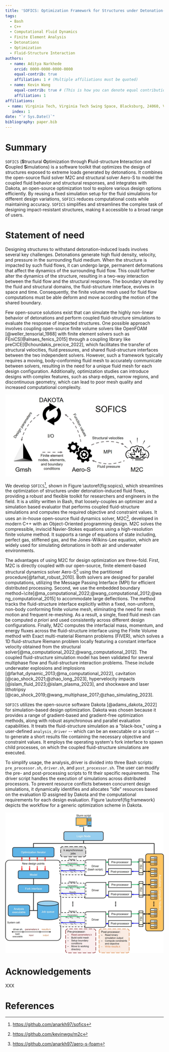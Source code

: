 ```yaml
---
title: 'SOFICS: Optimization Framework for Structures under Detonation-Induced Fluid Flows'
tags:
  - Bash
  - C++
  - Computational Fluid Dynamics
  - Finite Element Analysis
  - Detonations
  - Optimization
  - Fluid-Structure Interaction
authors:
  - name: Aditya Narkhede
    orcid: 0000-0000-0000-0000
    equal-contrib: true
    affiliation: 1 # (Multiple affiliations must be quoted)
  - name: Kevin Wang
    equal-contrib: true # (This is how you can denote equal contributions between multiple authors)
    affiliation: 1
affiliations:
 - name: Virginia Tech, Virginia Tech Swing Space, Blacksburg, 24060, Virginia, USA
   index: 1
date: "`r Sys.Date()`"
bibliography: paper.bib
---
```


# Summary
`SOFICS` (**S**tructural **O**ptimization through **F**luid-structure **I**nteraction and **C**oupled **S**imulations) is a software toolkit that optimizes the design of structures exposed to extreme loads generated by detonations. It combines the open-source fluid solver M2C and structural solver Aero-S to model the coupled fluid behavior and structural responses, and integrates with Dakota, an open-source optimization tool to explore various design options efficiently. By reusing a fixed simulation setup for the fluid simulations for different design variations, `SOFICS` reduces computational costs while maintaining accuracy. `SOFICS` simplifies and streamlines the complex task of designing impact-resistant structures, making it accessible to a broad range of users.

# Statement of need

Designing structures to withstand detonation-induced loads involves several key challenges. Detonations generate high fluid density, velocity, and pressure in the surrounding fluid medium. When the structure is impacted by such fluid flows, it can undergo large, permanent deformations that affect the dynamics of the surrounding fluid flow. This could further alter the dynamics of the structure, resulting in a two-way interaction between the fluid flow and the structural response. The boundary shared by the fluid and structural domains, the fluid-structure interface, evolves in space and time. Consequently, the finite volume mesh used for fluid flow computations must be able deform and move according the motion of the shared boundary.

Few open-source solutions exist that can simulate the highly non-linear behavior of detonations and perform coupled fluid-structure simulations to evaluate the response of impacted structures. One possible approach involves coupling open-source finite volume solvers like OpenFOAM [@weller_tensorial_1988] with finite element solvers such as FEniCS[@alnaes_fenics_2015] through a coupling library like preCICE[@chourdakis_precice_2022], which facilitates the transfer of structural velocities, fluid pressures, and shared fluid-structure interfaces between the two independent solvers. However, such a framework typically requires a moving, body-conforming fluid mesh to accurately communicate between solvers, resulting in the need for a unique fluid mesh for each design configuration. Additionally, optimization studies can introduce designs with complex features, such as sharp edges, narrow regions, and discontinuous geometry, which can lead to poor mesh quality and increased computational complexity.

![Figure 1. XXX\label{fig:sopics}](ToolKit.jpg)

We develop `SOFICS`[^1], shown in Figure \autoref{fig:sopics}, which streamlines the optimization of structures under detonation-induced fluid flows, providing a robust and flexible toolkit for researchers and engineers in the field. It is a utility written in Bash, that loosely-couples an optimizer and a simulation based evaluator that performs coupled fluid-structure simulations and computes the required objective and constraint values. It uses an in-house open-source fluid dynamics solver, M2C[^2], developed in modern C++ with an Object-Oriented programming design. M2C solves the compressible, inviscid Navier-Stokes equations using a high-resolution finite volume method. It supports a range of equations of state including, perfect gas, stiffened gas, and the Jones-Wilkins-Lee equation, which are widely used for simulating detonations in both air and underwater environments.

[^1]: https://github.com/anarkh97/sofics
[^2]: https://github.com/kevinwgy/m2c
[^3]: https://github.com/anarkh97/aero-s-foam

The advantages of using M2C for design optimization are three-fold. First, M2C is directly coupled with our open-source, finite element-based structural dynamics solver Aero-S[^3] using the partitioned procedure[@farhat_robust_2010]. Both solvers are designed for parallel computations, utilizing the Message Passing Interface (MPI) for efficient distributed processing. Second, we use the embedded boundary method~\cite[@ma_computational_2022;@wang_computational_2012;@wang_computational_2015] to accommodate large deflections. The method tracks the fluid-structure interface explicitly within a fixed, non-uniform, non-body conforming finite volume mesh, eliminating the need for mesh motion and frequent re-meshing. As a result, a single, fixed fluid mesh can be computed *a priori* and used consistently across different design configurations. Finally, M2C computes the interfacial mass, momentum, and energy fluxes across the fluid-structure interface using the FInite Volume method with Exact multi-material Riemann problems (FIVER), which solves a 1D fluid-structure Riemann problem locally featuring a constant interface velocity obtained from the structural solver[@ma_computational_2022;@wang_computational_2012]. The coupled fluid-structure simulation model has been validated for several multiphase flow and fluid-structure interaction problems. These include underwater explosions and implosions [@farhat_dynamic_2013;@ma_computational_2022], cavitation [@cao_shock_2021;@zhao_long_2023], hypervelocity impacts [@islam_fluid_2023;@islam_plasma_2023], and shockwave and laser lithotripsy [@cao_shock_2019;@wang_multiphase_2017;@zhao_simulating_2023].

`SOFICS` utilizes the open-source software Dakota [@adams_dakota_2022] for simulation-based design optimization. Dakota was chosen because it provides a range of gradient-based and gradient-free optimization methods, along with robust asynchronous and parallel evaluation capabilities. It treats the fluid-structure simulation as a "black-box," using a user-defined `analysis_driver` -- which can be an executable or a script -- to generate a short results file containing the necessary objective and constraint values. It employs the operating system's fork interface to spawn child processes, on which the coupled fluid-structure simulations are executed. 

To simplify usage, the analysis_driver is divided into three Bash scripts: `pre_processor.sh`, `driver.sh`, and `post_processor.sh`. The user can modify the pre- and post-processing scripts to fit their specific requirements. The driver script handles the execution of simulations across distributed processors.  To prevent resource conflicts between concurrent design simulations, it dynamically identifies and allocates "idle" resources based on the evaluation ID assigned by Dakota and the computational requirements for each design evaluation. Figure \autoref{fig:framework} depicts the workflow for a generic optimization scheme in Dakota.

![XXX\label{fig:framework}](OptimizationFramework.jpg)

# Acknowledgements

XXX

# References